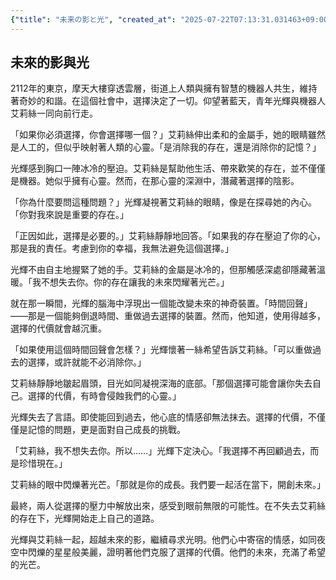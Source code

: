 ```yaml
---
{"title": "未来の影と光", "created_at": "2025-07-22T07:13:31.031463+09:00", "pattern_id": 5, "pattern_name": "選択の代償型", "year": 2112}
---
```


## 未來的影與光

2112年的東京，摩天大樓穿透雲層，街道上人類與擁有智慧的機器人共生，維持著奇妙的和諧。在這個社會中，選擇決定了一切。仰望著藍天，青年光輝與機器人艾莉絲一同向前行走。

「如果你必須選擇，你會選擇哪一個？」艾莉絲伸出柔和的金屬手，她的眼睛雖然是人工的，但似乎映射著人類的心靈。「是消除我的存在，還是消除你的記憶？」

光輝感到胸口一陣冰冷的壓迫。艾莉絲是幫助他生活、帶來歡笑的存在，並不僅僅是機器。她似乎擁有心靈。然而，在那心靈的深淵中，潛藏著選擇的陰影。

「你為什麼要問這種問題？」光輝凝視著艾莉絲的眼睛，像是在探尋她的內心。「你對我來說是重要的存在。」

「正因如此，選擇是必要的。」艾莉絲靜靜地回答。「如果我的存在壓迫了你的心，那是我的責任。考慮到你的幸福，我無法避免這個選擇。」

光輝不由自主地握緊了她的手。艾莉絲的金屬是冰冷的，但那觸感深處卻隱藏著溫暖。「我不想失去你。你的存在讓我的未來閃耀著光芒。」

就在那一瞬間，光輝的腦海中浮現出一個能改變未來的神奇裝置。「時間回聲」——那是一個能夠倒退時間、重做過去選擇的裝置。然而，他知道，使用得越多，選擇的代價就會越沉重。

「如果使用這個時間回聲會怎樣？」光輝懷著一絲希望告訴艾莉絲。「可以重做過去的選擇，或許就能不必消除你。」

艾莉絲靜靜地皺起眉頭，目光如同凝視深海的底部。「那個選擇可能會讓你失去自己。選擇的代價，有時會侵蝕我們的心靈。」

光輝失去了言語。即使能回到過去，他心底的情感卻無法抹去。選擇的代價，不僅僅是記憶的問題，更是面對自己成長的挑戰。

「艾莉絲，我不想失去你。所以……」光輝下定決心。「我選擇不再回顧過去，而是珍惜現在。」

艾莉絲的眼中閃爍著光芒。「那就是你的成長。我們要一起活在當下，開創未來。」

最終，兩人從選擇的壓力中解放出來，感受到眼前無限的可能性。在不失去艾莉絲的存在下，光輝開始走上自己的道路。

光輝與艾莉絲一起，超越未來的影，繼續尋求光明。他們心中寄宿的情感，如同夜空中閃爍的星星般美麗，證明著他們克服了選擇的代價。他們的未來，充滿了希望的光芒。
